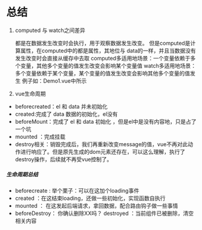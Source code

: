 # 总结

1. computed 与 watch之间差异

   都是在数据发生改变时会执行，用于观察数据发生改变。
   但是computed是计算属性，在computed中的都是属性，其地位与 data的一样，并且当数据没有发生改变时会直接从缓存中去取
   computed多适用地场景：一个变量依赖于多个变量，其他多个变量的值发生改变会影响某个变量值
   watch多适用地场景：   多个变量依赖于某个变量，某个变量的值发生改变会影响其他多个变量的值发生
   例子如：Demo1.vue中所示

2. vue生命周期
* beforecreated：el 和 data 并未初始化 
* created:完成了 data 数据的初始化，el没有
* beforeMount：完成了 el 和 data 初始化 ，但是el中是没有内容地，只是占了一个坑
* mounted ：完成挂载
* destroy相关：销毁完成后，我们再重新改变message的值，vue不再对此动作进行响应了。但是原先生成的dom元素还存在，可以这么理解，执行了destroy操作，后续就不再受vue控制了。

##### 生命周期总结
* beforecreate : 举个栗子：可以在这加个loading事件 
* created ：在这结束loading，还做一些初始化，实现函数自执行 
* mounted ： 在这发起后端请求，拿回数据，配合路由钩子做一些事情
* beforeDestroy： 你确认删除XX吗？ destroyed ：当前组件已被删除，清空相关内容
